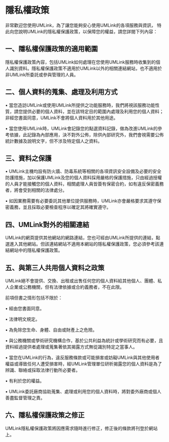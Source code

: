 # 隱私權政策
非常歡迎您使用UMLink，為了讓您能夠安心使用UMLink的各項服務與資訊，
特此向您說明UMLink的隱私權保護政策，以保障您的權益，請您詳閱下列內容：

一、隱私權保護政策的適用範圍
---------
隱私權保護政策內容，包括UMLink如何處理在您使用UMLink服務時收集到的個人識別資料。隱私權保護政策不適用於UMLink以外的相關連結網站，也不適用於非UMLink所委託或參與管理的人員。

二、個人資料的蒐集、處理及利用方式
---------
•	當您造訪UMLink或使用UMLink所提供之功能服務時，我們將視該服務功能性質，請您提供必要的個人資料，並在該特定目的範圍內處理及利用您的個人資料；非經您書面同意，UMLink不會將個人資料用於其他用途。

•	當您使用UMLink時，UMLink會記錄您的點選資料記錄，做為改進UMLink的參考依據，此記錄為內部應用，決不對外公佈，除供內部研究外，我們會視需要公佈統計數據及說明文字，但不涉及特定個人之資料。

三、資料之保護
---------
•	UMLink主機均設有防火牆、防毒系統等相關的各項資訊安全設備及必要的安全防護措施，加以保護UMLink及您的個人資料採用嚴格的保護措施，只由經過授權的人員才能接觸您的個人資料，相關處理人員皆簽有保密合約，如有違反保密義務者，將會受到相關的法律處分。

•	如因業務需要有必要委託其他單位提供服務時，UMLink亦會嚴格要求其遵守保密義務，並且採取必要檢查程序以確定其將確實遵守。

四、UMLink對外的相關連結
---------
UMLink的網頁提供其他網站的網路連結，您也可經由UMLink所提供的連結，點選進入其他網站。但該連結網站不適用本網站的隱私權保護政策，您必須參考該連結網站中的隱私權保護政策。

五、與第三人共用個人資料之政策
---------
UMLink絕不會提供、交換、出租或出售任何您的個人資料給其他個人、團體、私人企業或公務機關，但有法律依據或合約義務者，不在此限。

前項但書之情形包括不限於：

•	經由您書面同意。

•	法律明文規定。

•	為免除您生命、身體、自由或財產上之危險。

•	與公務機關或學術研究機構合作，基於公共利益為統計或學術研究而有必要，且資料經過提供者處理或蒐集著依其揭露方式無從識別特定之當事人。

•	當您在UMLink的行為，違反服務條款或可能損害或妨礙UMLink與其他使用者權益或導致任何人遭受損害時，經UMLink管理單位研析揭露您的個人資料是為了辨識、聯絡或採取法律行動所必要者。

•	有利於您的權益。

•	UMLink委託廠商協助蒐集、處理或利用您的個人資料時，將對委外廠商或個人善盡監督管理之責。

六、隱私權保護政策之修正
---------
UMLink隱私權保護政策將因應需求隨時進行修正，修正後的條款將刊登於網站上。



